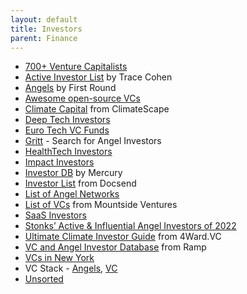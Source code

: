 ```yaml
---
layout: default
title: Investors
parent: Finance
---
```


- [700+ Venture Capitalists](https://www.fundz.net/venture-capital-firms)
- [Active Investor List](https://docs.google.com/spreadsheets/d/1tugiIXvkprHMrtLX15GC5ZryXX2g0y3RQzmP7B2KCFw/) by Trace Cohen
- [Angels](https://angels.firstround.com/) by First Round
- [Awesome open-source VCs](https://github.com/CrowdDotDev/awesome-oss-investors)
- [Climate Capital](https://climatescape.org/capital/) from ClimateScape
- [Deep Tech Investors](https://docs.google.com/spreadsheets/d/1BqNO7l4kXRhjG5jcB89FwRlhuRKBwBKtV7ZHwwLjPhk/)
- [Euro Tech VC Funds](https://docs.google.com/spreadsheets/d/1cRdFZhXLqat04xe7qO-p48wXQ00GWJyrzgHSb3YVIp0/)
- [Gritt](https://www.gritt.io) - Search for Angel Investors
- [HealthTech Investors](https://airtable.com/shrdqT0dM0vaIeO9u/tblyAK2VE4dS8O4dZ/viwiaTchRnMLqZqsS)
- [Impact Investors](https://impactassets.org/ia50/)
- [Investor DB](https://mercury.com/investor-db) by Mercury
- [Investor List](https://airtable.com/shrkohpeE2AO2ldeq/tbl5Q8N7NuW22z5Bt) from Docsend
- [List of Angel Networks](https://www.mountsideventures.com/list-of-angel-networks)
- [List of VCs](https://www.mountsideventures.com/list-of-venture-capital-investors) from Mountside Ventures
- [SaaS Investors](https://ventroduce.com/investor-index)
- [Stonks’ Active & Influential Angel Investors of 2022](https://stonks.com/angels)
- [Ultimate Climate Investor Guide](https://4ward.vc/climate-investor-overview/) from 4Ward.VC
- [VC and Angel Investor Database](https://ramp.com/investor-database/vc-angel-list) from Ramp
- [VCs in New York](https://www.nycfounderguide.com/investors)
- VC Stack - [Angels](https://vcstack.com/angels.html), [VC](https://vcstack.com/venture-capitalists.html)
- [Unsorted](https://airtable.com/shrCBp3nTD14XU6uS/tblnnbgnMuvE62BYI)